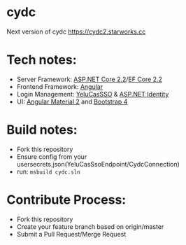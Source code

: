 # cydc
Next version of cydc
https://cydc2.starworks.cc

# Tech notes:
* Server Framework: [ASP.NET Core 2.2](https://github.com/aspnet/AspNetCore)/[EF Core 2.2](https://github.com/aspnet/EntityFrameworkCore)
* Frontend Framework: [Angular](https://github.com/angular/angular)
* Login Management: [YeluCasSSO](https://github.com/sdcb/YeluCasSsoClient) & [ASP.NET Identity](https://github.com/aspnet/AspNetCore/tree/master/src/Identity)
* UI: [Angular Material 2](https://github.com/angular/material2) and [Bootstrap 4](https://github.com/twbs/bootstrap)

# Build notes:
* Fork this repository
* Ensure config from your usersecrets.json(YeluCasSsoEndpoint/CydcConnection)
* run: `msbuild cydc.sln`

# Contribute Process:
* Fork this repository
* Create your feature branch based on origin/master
* Submit a Pull Request/Merge Request
